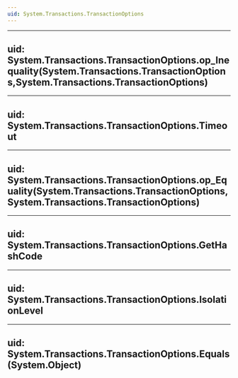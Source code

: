 ```yaml
---
uid: System.Transactions.TransactionOptions
---
```


---
uid: System.Transactions.TransactionOptions.op_Inequality(System.Transactions.TransactionOptions,System.Transactions.TransactionOptions)
---

---
uid: System.Transactions.TransactionOptions.Timeout
---

---
uid: System.Transactions.TransactionOptions.op_Equality(System.Transactions.TransactionOptions,System.Transactions.TransactionOptions)
---

---
uid: System.Transactions.TransactionOptions.GetHashCode
---

---
uid: System.Transactions.TransactionOptions.IsolationLevel
---

---
uid: System.Transactions.TransactionOptions.Equals(System.Object)
---

